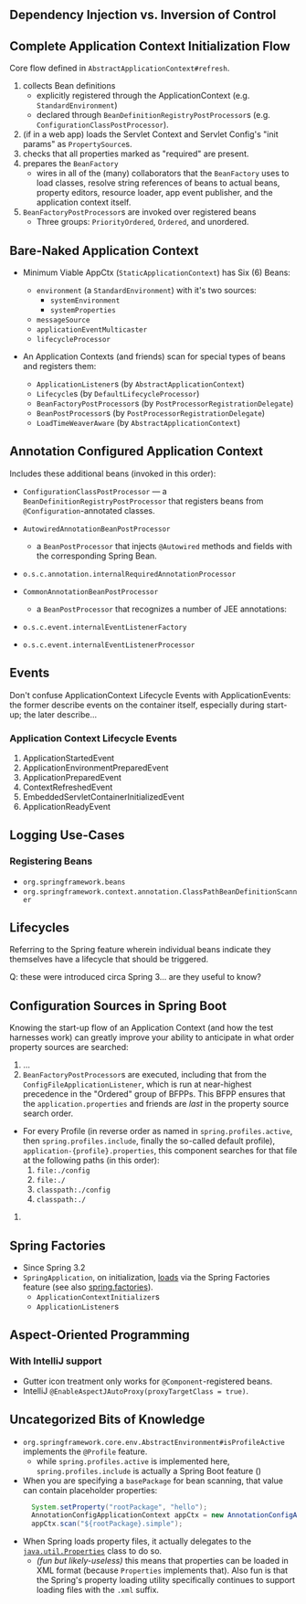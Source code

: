

## Dependency Injection vs. Inversion of Control



## Complete Application Context Initialization Flow

Core flow defined in `AbstractApplicationContext#refresh`.

1. collects Bean definitions
   - explicitly registered through the ApplicationContext (e.g. `StandardEnvironment`)
   - declared through `BeanDefinitionRegistryPostProcessor`s (e.g. `ConfigurationClassPostProcessor`).
1. (if in a web app) loads the Servlet Context and Servlet Config's "init params"
   as `PropertySource`s.
1. checks that all properties marked as "required" are present.
1. prepares the `BeanFactory`
   - wires in all of the (many) collaborators that the `BeanFactory` uses
     to load classes, resolve string references of beans to actual beans,
     property editors, resource loader, app event publisher, and the
     application context itself.
1. `BeanFactoryPostProcessor`s are invoked over registered beans
   - Three groups: `PriorityOrdered`, `Ordered`, and unordered.


## Bare-Naked Application Context

- Minimum Viable AppCtx (`StaticApplicationContext`) has Six (6) Beans:
  - `environment` (a `StandardEnvironment`) with it's two sources:
    - `systemEnvironment`
    - `systemProperties`
  - `messageSource`
  - `applicationEventMulticaster`
  - `lifecycleProcessor`
  
- An Application Contexts (and friends) scan for special types of beans and
  registers them:
  - `ApplicationListener`s (by `AbstractApplicationContext`)
  - `Lifecycle`s (by `DefaultLifecycleProcessor`)
  - `BeanFactoryPostProcessor`s (by `PostProcessorRegistrationDelegate`)
  - `BeanPostProcessor`s (by `PostProcessorRegistrationDelegate`)
  - `LoadTimeWeaverAware` (by `AbstractApplicationContext`)
  
## Annotation Configured Application Context

Includes these additional beans (invoked in this order):
- `ConfigurationClassPostProcessor` — a `BeanDefinitionRegistryPostProcessor` 
   that registers beans from `@Configuration`-annotated classes.
- `AutowiredAnnotationBeanPostProcessor`
  - a `BeanPostProcessor` that injects `@Autowired` methods and fields with
   the corresponding Spring Bean.
- `o.s.c.annotation.internalRequiredAnnotationProcessor`
- `CommonAnnotationBeanPostProcessor`
  - a `BeanPostProcessor` that recognizes a number of JEE annotations:
    
- `o.s.c.event.internalEventListenerFactory`
- `o.s.c.event.internalEventListenerProcessor`


## Events

Don't confuse ApplicationContext Lifecycle Events with ApplicationEvents:
the former describe events on the container itself, especially during
start-up; the later describe...

### Application Context Lifecycle Events

1. ApplicationStartedEvent
2. ApplicationEnvironmentPreparedEvent
3. ApplicationPreparedEvent
4. ContextRefreshedEvent
5. EmbeddedServletContainerInitializedEvent
6. ApplicationReadyEvent

## Logging Use-Cases

### Registering Beans

- `org.springframework.beans`
- `org.springframework.context.annotation.ClassPathBeanDefinitionScanner`


## Lifecycles

Referring to the Spring feature wherein individual beans indicate they themselves
have a lifecycle that should be triggered.

Q: these were introduced circa Spring 3... are they useful to know?

## Configuration Sources in Spring Boot

Knowing the start-up flow of an Application Context (and how the test harnesses work) can greatly improve your ability to anticipate in what order property sources are searched:

1. ...
1. `BeanFactoryPostProcessor`s are executed, including that from the `ConfigFileApplicationListener`, which is run at near-highest precedence in the "Ordered" group of BFPPs.  This BFPP ensures that the `application.properties` and friends are _last_ in the property source search order.
  - For every Profile (in reverse order as named in `spring.profiles.active`, then `spring.profiles.include`, finally the so-called default profile), `application-{profile}.properties`, this component searches for that file at the following paths (in this order):
    1. `file:./config`
    1. `file:./`
    1. `classpath:./config`
    1. `classpath:./`
1. 

## Spring Factories

- Since Spring 3.2
- `SpringApplication`, on initialization, [loads](https://github.com/spring-projects/spring-boot/blob/v1.5.2.RELEASE/spring-boot/src/main/java/org/springframework/boot/SpringApplication.java#L255) via the Spring Factories feature (see also [spring.factories](https://github.com/spring-projects/spring-boot/blob/master/spring-boot/src/main/resources/META-INF/spring.factories)).
  - `ApplicationContextInitializer`s
  - `ApplicationListener`s
  

## Aspect-Oriented Programming

### With IntelliJ support

- Gutter icon treatment only works for `@Component`-registered beans.
- IntelliJ  `@EnableAspectJAutoProxy(proxyTargetClass = true)`.



## Uncategorized Bits of Knowledge

- `org.springframework.core.env.AbstractEnvironment#isProfileActive` implements the `@Profile` feature.
  - while `spring.profiles.active` is implemented here, `spring.profiles.include`
    is actually a Spring Boot feature ()
- When you are specifying a `basePackage` for bean scanning, that value
  can contain placeholder properties:
  ```java
    System.setProperty("rootPackage", "hello");
    AnnotationConfigApplicationContext appCtx = new AnnotationConfigApplicationContext();
    appCtx.scan("${rootPackage}.simple");
  ```
- When Spring loads property files, it actually delegates to the [`java.util.Properties`](https://docs.oracle.com/javase/8/docs/api/java/util/Properties.html) class to do so.
  - _(fun but likely-useless)_ this means that properties can be loaded in XML format (because `Properties` implements that).  Also fun is that the Spring's property loading utility specifically continues to support loading files with the `.xml` suffix.
  
 

